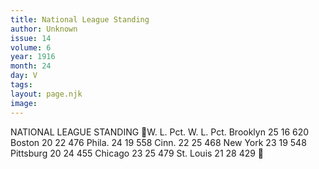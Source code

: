 ```yaml
---
title: National League Standing 
author: Unknown
issue: 14
volume: 6
year: 1916
month: 24
day: V
tags:
layout: page.njk
image:
---
```

NATIONAL LEAGUE STANDING W. L. Pct. W. L. Pct. Brooklyn 25 16 620 Boston 20 22 476 Phila. 24 19 558 Cinn. 22 25 468 New York 23 19 548 Pittsburg 20 24 455 Chicago 23 25 479 St. Louis 21 28 429 
